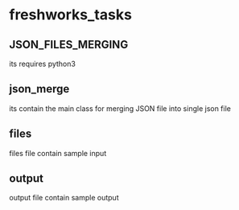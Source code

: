 # freshworks_tasks
## JSON_FILES_MERGING
its requires python3
## json_merge 
its contain the main class for merging JSON file into single json file
## files 
files file contain sample input
## output
output file contain sample output
